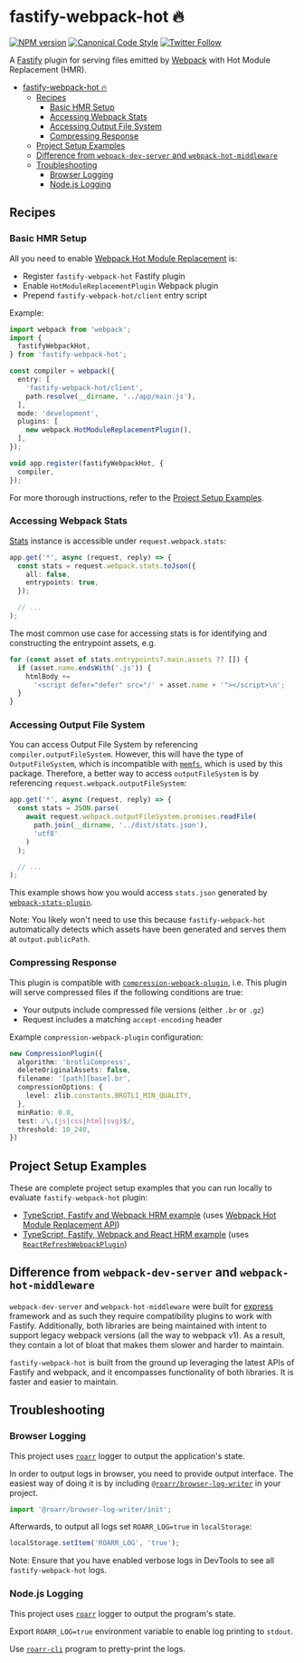 <a name="user-content-fastify-webpack-hot"></a>
<a name="fastify-webpack-hot"></a>
# fastify-webpack-hot 🔥

[![NPM version](http://img.shields.io/npm/v/fastify-webpack-hot.svg?style=flat-square)](https://www.npmjs.org/package/fastify-webpack-hot)
[![Canonical Code Style](https://img.shields.io/badge/code%20style-canonical-blue.svg?style=flat-square)](https://github.com/gajus/canonical)
[![Twitter Follow](https://img.shields.io/twitter/follow/kuizinas.svg?style=social&label=Follow)](https://twitter.com/kuizinas)

A [Fastify](https://github.com/fastify/fastify) plugin for serving files emitted by [Webpack](https://github.com/webpack/webpack) with Hot Module Replacement (HMR).

* [fastify-webpack-hot 🔥](#user-content-fastify-webpack-hot)
    * [Recipes](#user-content-fastify-webpack-hot-recipes)
        * [Basic HMR Setup](#user-content-fastify-webpack-hot-recipes-basic-hmr-setup)
        * [Accessing Webpack Stats](#user-content-fastify-webpack-hot-recipes-accessing-webpack-stats)
        * [Accessing Output File System](#user-content-fastify-webpack-hot-recipes-accessing-output-file-system)
        * [Compressing Response](#user-content-fastify-webpack-hot-recipes-compressing-response)
    * [Project Setup Examples](#user-content-fastify-webpack-hot-project-setup-examples)
    * [Difference from `webpack-dev-server` and `webpack-hot-middleware`](#user-content-fastify-webpack-hot-difference-from-webpack-dev-server-and-webpack-hot-middleware)
    * [Troubleshooting](#user-content-fastify-webpack-hot-troubleshooting)
        * [Browser Logging](#user-content-fastify-webpack-hot-troubleshooting-browser-logging)
        * [Node.js Logging](#user-content-fastify-webpack-hot-troubleshooting-node-js-logging)


<a name="user-content-fastify-webpack-hot-recipes"></a>
<a name="fastify-webpack-hot-recipes"></a>
## Recipes

<a name="user-content-fastify-webpack-hot-recipes-basic-hmr-setup"></a>
<a name="fastify-webpack-hot-recipes-basic-hmr-setup"></a>
### Basic HMR Setup

All you need to enable [Webpack Hot Module Replacement](https://webpack.js.org/api/hot-module-replacement/) is:

* Register `fastify-webpack-hot` Fastify plugin
* Enable `HotModuleReplacementPlugin` Webpack plugin
* Prepend `fastify-webpack-hot/client` entry script

Example:

```ts
import webpack from 'webpack';
import {
  fastifyWebpackHot,
} from 'fastify-webpack-hot';

const compiler = webpack({
  entry: [
    'fastify-webpack-hot/client',
    path.resolve(__dirname, '../app/main.js'),
  ],
  mode: 'development',
  plugins: [
    new webpack.HotModuleReplacementPlugin(),
  ],
});

void app.register(fastifyWebpackHot, {
  compiler,
});

```

For more thorough instructions, refer to the [Project Setup Examples](#user-content-project-setup-examples).

<a name="user-content-fastify-webpack-hot-recipes-accessing-webpack-stats"></a>
<a name="fastify-webpack-hot-recipes-accessing-webpack-stats"></a>
### Accessing Webpack Stats

[Stats](https://webpack.js.org/configuration/stats/) instance is accessible under `request.webpack.stats`:

```ts
app.get('*', async (request, reply) => {
  const stats = request.webpack.stats.toJson({
    all: false,
    entrypoints: true,
  });

  // ...
);
```

The most common use case for accessing stats is for identifying and constructing the entrypoint assets, e.g.

```ts
for (const asset of stats.entrypoints?.main.assets ?? []) {
  if (asset.name.endsWith('.js')) {
    htmlBody +=
      '<script defer="defer" src="/' + asset.name + '"></script>\n';
  }
}
```

<a name="user-content-fastify-webpack-hot-recipes-accessing-output-file-system"></a>
<a name="fastify-webpack-hot-recipes-accessing-output-file-system"></a>
### Accessing Output File System

You can access Output File System by referencing `compiler.outputFileSystem`. However, this will have the type of `OutputFileSystem`, which is incompatible with [`memfs`](https://npmjs.com/package/memfs), which is used by this package. Therefore, a better way to access `outputFileSystem` is by referencing `request.webpack.outputFileSystem`:

```ts
app.get('*', async (request, reply) => {
  const stats = JSON.parse(
    await request.webpack.outputFileSystem.promises.readFile(
      path.join(__dirname, '../dist/stats.json'),
      'utf8'
    )
  );

  // ...
);
```

This example shows how you would access `stats.json` generated by [`webpack-stats-plugin`](https://www.npmjs.com/package/webpack-stats-plugin).

Note: You likely won't need to use this because `fastify-webpack-hot` automatically detects which assets have been generated and serves them at `output.publicPath`.

<a name="user-content-fastify-webpack-hot-recipes-compressing-response"></a>
<a name="fastify-webpack-hot-recipes-compressing-response"></a>
### Compressing Response

This plugin is compatible with [`compression-webpack-plugin`](https://www.npmjs.com/package/compression-webpack-plugin), i.e. This plugin will serve compressed files if the following conditions are true:

* Your outputs include compressed file versions (either `.br` or `.gz`)
* Request includes a matching `accept-encoding` header

Example `compression-webpack-plugin` configuration:

```ts
new CompressionPlugin({
  algorithm: 'brotliCompress',
  deleteOriginalAssets: false,
  filename: '[path][base].br',
  compressionOptions: {
    level: zlib.constants.BROTLI_MIN_QUALITY,
  },
  minRatio: 0.8,
  test: /\.(js|css|html|svg)$/,
  threshold: 10_240,
})
```

<a name="user-content-fastify-webpack-hot-project-setup-examples"></a>
<a name="fastify-webpack-hot-project-setup-examples"></a>
## Project Setup Examples

These are complete project setup examples that you can run locally to evaluate `fastify-webpack-hot` plugin:

* [TypeScript, Fastify and Webpack HRM example](./examples/webpack) (uses [Webpack Hot Module Replacement API](https://webpack.js.org/api/hot-module-replacement/))
* [TypeScript, Fastify, Webpack and React HRM example](./examples/react) (uses [`ReactRefreshWebpackPlugin`](https://github.com/pmmmwh/react-refresh-webpack-plugin))

<a name="user-content-fastify-webpack-hot-difference-from-webpack-dev-server-and-webpack-hot-middleware"></a>
<a name="fastify-webpack-hot-difference-from-webpack-dev-server-and-webpack-hot-middleware"></a>
## Difference from <code>webpack-dev-server</code> and <code>webpack-hot-middleware</code>

`webpack-dev-server` and `webpack-hot-middleware` were built for [express](https://npmjs.com/package/express) framework and as such they require compatibility plugins to work with Fastify. Additionally, both libraries are being maintained with intent to support legacy webpack versions (all the way to webpack v1). As a result, they contain a lot of bloat that makes them slower and harder to maintain.

`fastify-webpack-hot` is built from the ground up leveraging the latest APIs of Fastify and webpack, and it encompasses functionality of both libraries. It is faster and easier to maintain.

<a name="user-content-fastify-webpack-hot-troubleshooting"></a>
<a name="fastify-webpack-hot-troubleshooting"></a>
## Troubleshooting

<a name="user-content-fastify-webpack-hot-troubleshooting-browser-logging"></a>
<a name="fastify-webpack-hot-troubleshooting-browser-logging"></a>
### Browser Logging

This project uses [`roarr`](https://www.npmjs.com/package/roarr) logger to output the application's state.

In order to output logs in browser, you need to provide output interface. The easiest way of doing it is by including [`@roarr/browser-log-writer`](https://github.com/gajus/roarr-browser-log-writer) in your project. 

```ts
import '@roarr/browser-log-writer/init';
```

Afterwards, to output all logs set `ROARR_LOG=true` in `localStorage`:

```ts
localStorage.setItem('ROARR_LOG', 'true');
```

Note: Ensure that you have enabled verbose logs in DevTools to see all `fastify-webpack-hot` logs.

<a name="user-content-fastify-webpack-hot-troubleshooting-node-js-logging"></a>
<a name="fastify-webpack-hot-troubleshooting-node-js-logging"></a>
### Node.js Logging

This project uses [`roarr`](https://www.npmjs.com/package/roarr) logger to output the program's state.

Export `ROARR_LOG=true` environment variable to enable log printing to `stdout`.

Use [`roarr-cli`](https://github.com/gajus/roarr-cli) program to pretty-print the logs.